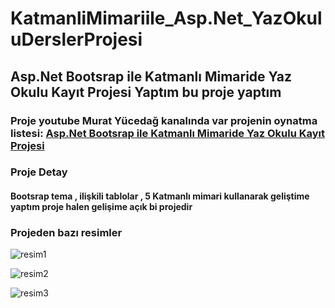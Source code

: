 # KatmanliMimariile_Asp.Net_YazOkuluDerslerProjesi

## Asp.Net Bootsrap ile Katmanlı Mimaride Yaz Okulu Kayıt Projesi Yaptım bu proje yaptım 
### Proje youtube **Murat Yücedağ** kanalında var projenin oynatma listesi: [Asp.Net Bootsrap ile Katmanlı Mimaride Yaz Okulu Kayıt Projesi](https://www.youtube.com/playlist?list=PLKnjBHu2xXNMSPomGvyjG19YGXIdgdTka)
### Proje Detay
#### Bootsrap tema , ilişkili tablolar , 5 Katmanlı mimari kullanarak geliştime yaptım proje halen gelişime açık bi projedir

### Projeden bazı resimler
![resim1](https://github.com/MhmmdAkcby/KatmanliMimariile_Asp_YazOkuluDerslerProjesi/assets/129775174/f46013f2-d5c7-4d8a-8080-bad2d09c8a83) 

![resim2](https://github.com/MhmmdAkcby/KatmanliMimariile_Asp_YazOkuluDerslerProjesi/assets/129775174/41630146-9312-4534-ad19-339b87a0b24a) 

![resim3](https://github.com/MhmmdAkcby/KatmanliMimariile_Asp_YazOkuluDerslerProjesi/assets/129775174/de321f01-a1a9-4b90-969a-1fbda7e04e0d) 
